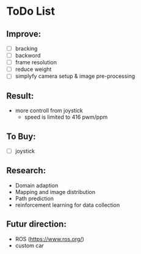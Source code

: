 ToDo List
=========

Improve:
--------

- [ ] bracking
- [ ] backword
- [ ] frame resolution
- [ ] reduce weight
- [ ] simplyfy camera setup & image pre-processing

Result:
-------
* more controll from joystick
  * speed is limited to 416 pwm/ppm
  
To Buy:
-------
- [ ] joystick

Research:
---------
* Domain adaption
* Mapping and image distribution
* Path prediction
* reinforcement learning for data collection

Futur direction:
----------------
* ROS (https://www.ros.org/)
* custom car
